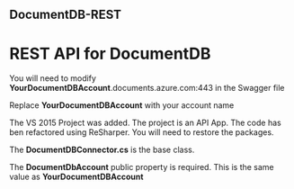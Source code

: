 ## DocumentDB-REST
# REST API for DocumentDB

You will need to modify **YourDocumentDBAccount**.documents.azure.com:443 in the Swagger file

Replace **YourDocumentDBAccount** with your account name

The VS 2015 Project was added. The project is an API App.  The code has ben refactored using ReSharper.
You will need to restore the packages. 

The **DocumentDBConnector.cs** is the base class. 

The **DocumentDbAccount** public property is required. This is the same value as **YourDocumentDBAccount**

